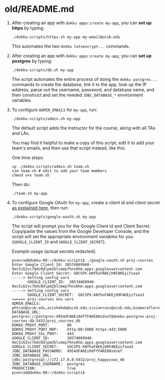  # old/README.md

1. After creating an app with `dokku apps:create my-app`, you can **set up https** by typing:

   ```
   ./dokku-scripts/https.sh my-app my-email@ucsb.edu
   ```
   
   This automates the two `dokku letsencrypt...` commands.
   
3. After creating an app with `dokku apps:create my-app`, you can **set up postgres** by typing:

   ```
   ./dokku-scripts/db.sh my-app
   ```
   
   The script automates the entire process of doing the `dokku postgres...` commands to create
   the database, link it to the app, look up the IP address, parse out the username, password,
   and database name, and then construct and set the needed `JDBC_DATABASE_*` environment variables.
   
4. To configure `ADMIN_EMAILS` for `my-app`, run:

   ```
   ./dokku-scripts/admin.sh my-app
   ```
   
   The default script adds the instructor for the course, along with all TAs and LAs.
   
   You may find it helpful to make a copy of this script, edit it to add your team's emails,
   and then use that script instead, like this:
   
   One time steps:
   ```
   cp ./dokku-scripts/admin.sh team.sh
   vim team.sh # edit to add your team members
   chmod u+x team.sh
   ```
   
   Then do:
   
   ```
   ./team.sh my-app
   ```
   
5. To configure Google OAuth for `my-app`, create a client id and client secret [as explained here](https://ucsb-cs156.github.io/topics/oauth/oauth_google_setup.html), then run:

   ```
   ./dokku-scripts/google-oauth.sh my-app
   ```
   The script will prompt you for the Google Client Id and Client Secret. Copy/paste the values
   from the Google Developer Console, and the script will set the appropriate environment variables
   for you (`GOOGLE_CLIENT_ID` and `GOOGLE_CLIENT_SECRET`).
   
   Example usage (actual secrets redacted):
   
   ```
   pconrad@dokku-00:~/dokku-scripts$ ./google-oauth.sh proj-courses
   Enter Google Client Id: 30574869948-9ec5i62vc7bdc0dlpm2blcmep7hns6hm.apps.googleusercontent.com
   Enter Google Client Secret: GOCSPX-kNfhoFAKEjH9FAKEyifsoa3
   -----> Setting config vars
          GOOGLE_CLIENT_ID:  30574869948-9ec5i62vc7bdc0dlpm2blcmep7hns6hm.apps.googleusercontent.com
   -----> Setting config vars
          GOOGLE_CLIENT_SECRET:  GOCSPX-kNfhoFAKEjH9FAKEyifsoa3
   =====> proj-courses env vars
   ADMIN_EMAILS:            phtcon@ucsb.edu,avishekde@ucsb.edu,vivianross@ucsb.edu,bzamoraflores@ucsb.edu,andrewpeng@ucsb.edu,rbriggs@ucsb.edu
   DATABASE_URL:            postgres://postgres:9954dFAKEs9dffFAKE88sdsef@dokku-postgres-proj-courses-db:5432/proj_courses_db
   DOKKU_PROXY_PORT:        80
   DOKKU_PROXY_PORT_MAP:    http:80:5000 https:443:5000
   DOKKU_PROXY_SSL_PORT:    443
   GOOGLE_CLIENT_ID:        30574869948-9ec5i62vc7bdc0dlpm2blcmep7hns6hm.apps.googleusercontent.com
   GOOGLE_CLIENT_SECRET:    GOCSPX-kNfhoFAKEjH9FAKEyifsoa3
   JDBC_DATABASE_PASSWORD:  9954dFAKEs9dffFAKE88sdsef
   JDBC_DATABASE_URL:       jdbc:postgresql://172.17.0.8:5432/proj_happycows_db
   JDBC_DATABASE_USERNAME:  postgres
   PRODUCTION:              true
   pconrad@dokku-00:~/dokku-scripts$ 
   ```

